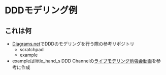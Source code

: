 # DDDモデリング例
## これは何
- [Diagrams.net](https://app.diagrams.net)でDDDのモデリングを行う際の参考リポジトリ
  - scratchpad
  - example
- exampleはlittle_hand_s DDD Channelの[ライブモデリング勉強会動画](https://www.youtube.com/watch?v=A2EU0paEVJ0)を参考に作成
